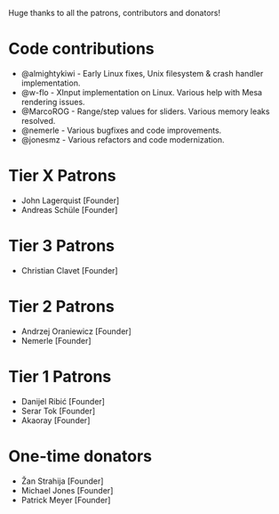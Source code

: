 Huge thanks to all the patrons, contributors and donators!

# Code contributions
 - @almightykiwi - Early Linux fixes, Unix filesystem & crash handler implementation.
 - @w-flo - XInput implementation on Linux. Various help with Mesa rendering issues.
 - @MarcoROG - Range/step values for sliders. Various memory leaks resolved.
 - @nemerle - Various bugfixes and code improvements.
 - @jonesmz - Various refactors and code modernization. 

# Tier X Patrons
- John Lagerquist [Founder]
- Andreas Schüle [Founder]

# Tier 3 Patrons
- Christian Clavet [Founder]

# Tier 2 Patrons
- Andrzej Oraniewicz [Founder]
- Nemerle [Founder]

# Tier 1 Patrons
- Danijel Ribić [Founder]
- Serar Tok [Founder]
- Akaoray [Founder]

# One-time donators
- Žan Strahija [Founder]
- Michael Jones [Founder]
- Patrick Meyer [Founder]